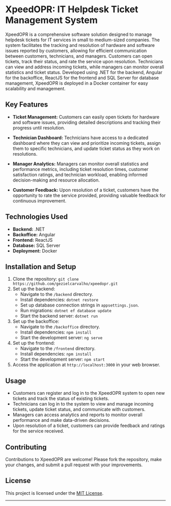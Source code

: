 # XpeedOPR: IT Helpdesk Ticket Management System

XpeedOPR is a comprehensive software solution designed to manage helpdesk tickets for IT services in small to medium-sized companies. The system facilitates the tracking and resolution of hardware and software issues reported by customers, allowing for efficient communication between customers, technicians, and managers. Customers can open tickets, track their status, and rate the service upon resolution. Technicians can view and address incoming tickets, while managers can monitor overall statistics and ticket status. Developed using .NET for the backend, Angular for the backoffice, ReactJS for the frontend and SQL Server for database management, XpeedOPR is deployed in a Docker container for easy scalability and management.

## Key Features

- **Ticket Management:** Customers can easily open tickets for hardware and software issues, providing detailed descriptions and tracking their progress until resolution.
- **Technician Dashboard:** Technicians have access to a dedicated dashboard where they can view and prioritize incoming tickets, assign them to specific technicians, and update ticket status as they work on resolutions.

- **Manager Analytics:** Managers can monitor overall statistics and performance metrics, including ticket resolution times, customer satisfaction ratings, and technician workload, enabling informed decision-making and resource allocation.

- **Customer Feedback:** Upon resolution of a ticket, customers have the opportunity to rate the service provided, providing valuable feedback for continuous improvement.

## Technologies Used

- **Backend:** .NET
- **Backoffice:** Angular 
- **Frontend:** ReactJS
- **Database:** SQL Server
- **Deployment:** Docker

## Installation and Setup

1. Clone the repository: `git clone https://github.com/gezielcarvalho/xpeedopr.git`
2. Set up the backend:
   - Navigate to the `/backend` directory.
   - Install dependencies: `dotnet restore`
   - Set up database connection strings in `appsettings.json`.
   - Run migrations: `dotnet ef database update`
   - Start the backend server: `dotnet run`
3. Set up the backoffice:
   - Navigate to the `/backoffice` directory.
   - Install dependencies: `npm install`
   - Start the development server: `ng serve`
4. Set up the frontend:
   - Navigate to the `/frontend` directory.
   - Install dependencies: `npm install`
   - Start the development server: `npm start`
4. Access the application at `http://localhost:3000` in your web browser.

## Usage

- Customers can register and log in to the XpeedOPR system to open new tickets and track the status of existing tickets.
- Technicians can log in to the system to view and manage incoming tickets, update ticket status, and communicate with customers.
- Managers can access analytics and reports to monitor overall performance and make data-driven decisions.
- Upon resolution of a ticket, customers can provide feedback and ratings for the service received.

## Contributing

Contributions to XpeedOPR are welcome! Please fork the repository, make your changes, and submit a pull request with your improvements.

## License

This project is licensed under the [MIT License](LICENSE).

---
